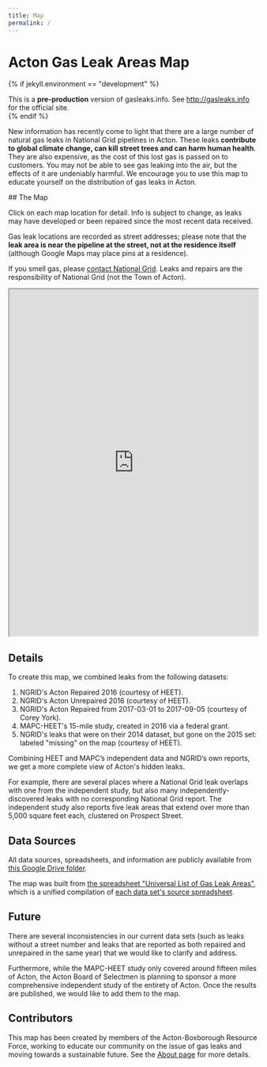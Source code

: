 ```yaml
---
title: Map
permalink: /
---
```

# Acton Gas Leak Areas Map

{% if jekyll.environment == "development" %}
<div class="alert alert-danger" role="alert">
This is a <strong>pre-production</strong> version of gasleaks.info. See <a href="http://gasleaks.info">http://gasleaks.info</a> for the official site.
</div>
{% endif %}

New information has recently come to light that there are a large number of natural gas leaks in National Grid pipelines in Acton. These leaks **contribute to global climate change, can kill street trees and can harm human health**. They are also expensive, as the cost of this lost gas is passed on to customers. You may not be able to see gas leaking into the air, but the effects of it are undeniably harmful. We encourage you to use this map to educate yourself on the distribution of gas leaks in Acton.

<div markdown="1" class="p-3 text-light bg-dark rounded mb-3">
## The Map

Click on each map location for detail. Info is subject to change, as leaks may have developed or been repaired since the most recent data received.

Gas leak locations are recorded as street addresses; please note that the **leak area is near the pipeline at the street, not at the residence itself** (although Google Maps may place pins at a residence).

If you smell gas, please [contact National Grid](https://www.nationalgridus.com/MA-Home/Safety/Report-a-gas-emergency). Leaks and repairs are the responsibility of National Grid (not the Town of Acton).

<iframe src="https://www.google.com/maps/d/u/3/embed?mid=16l2SdVll_-lpd2EkCWp_QVsHzPQ" width="100%" height="700px" class="rounded"></iframe>
</div>

## Details

To create this map, we combined leaks from the following datasets:

1. NGRID's Acton Repaired 2016 (courtesy of HEET).
2. NGRID's Acton Unrepaired 2016 (courtesy of HEET).
3. NGRID's Acton Repaired from 2017-03-01 to 2017-09-05 (courtesy of Corey York).
3. MAPC-HEET's 15-mile study, created in 2016 via a federal grant.
4. NGRID's leaks that were on their 2014 dataset, but gone on the 2015 set: labeled "missing" on the map (courtesy of HEET).

Combining HEET and MAPC’s independent data and NGRID’s own reports, we get a more complete view of Acton's hidden leaks.

For example, there are several places where a National Grid leak overlaps with one from the independent study, but also many independently-discovered leaks with no corresponding National Grid report. The independent study also reports five leak areas that extend over more than 5,000 square feet each, clustered on Prospect Street.

## Data Sources

All data sources, spreadsheets, and information are publicly available from [this Google Drive folder](https://drive.google.com/open?id=0BxvhjeQ0TJG_dTRHQzdXMWMwZ2M).

The map was built from [the spreadsheet "Universal List of Gas Leak Areas"](https://docs.google.com/spreadsheets/d/1e88W9qygYjCi8ZELTvjaY0qYX0ZT344TDZgfmY6_Od4/edit?usp=sharing), which is a unified compilation of [each data set's source spreadsheet](https://drive.google.com/open?id=0B4AE4ExiJ9zua2gtaDVTdEpOYmc).

## Future

There are several inconsistencies in our current data sets (such as leaks without a street number and leaks that are reported as both repaired and unrepaired in the same year) that we would like to clarify and address.

Furthermore, while the MAPC-HEET study only covered around fifteen miles of Acton, the Acton Board of Selectmen is planning to sponsor a more comprehensive independent study of the entirety of Acton. Once the results are published, we would like to add them to the map.

## Contributors

This map has been created by members of the Acton-Boxborough Resource Force, working to educate our community on the issue of gas leaks and moving towards a sustainable future. See the [About page](about) for more details.
